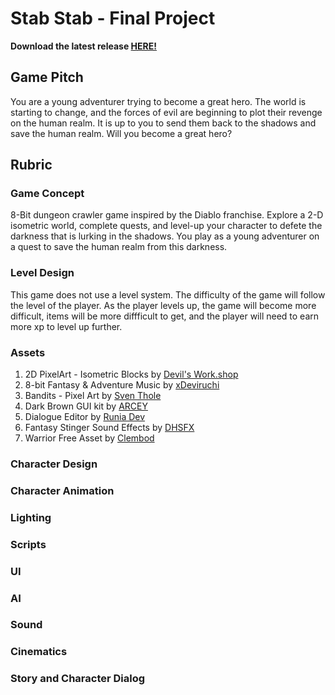 # Stab Stab - Final Project

**Download the latest release [HERE!](https://github.com/BeanDevStudios/UnityDungeonGameIso/releases)**

## Game Pitch
You are a young adventurer trying to become a great hero. The world is starting to change, and the forces of evil are beginning to plot their revenge on the human realm. It is up to you to send them back to the shadows and save the human realm. Will you become a great hero?
## Rubric
### Game Concept
8-Bit dungeon crawler game inspired by the Diablo franchise. Explore a 2-D isometric world, complete quests, and level-up your character to defete the darkness that is lurking in the shadows. You play as a young adventurer on a quest to save the human realm from this darkness.
### Level Design
This game does not use a level system. The difficulty of the game will follow the level of the player. As the player levels up, the game will become more difficult, items will be more diffficult to get, and the player will need to earn more xp to level up further.
### Assets
1. 2D PixelArt - Isometric Blocks by [Devil's Work.shop](https://assetstore.unity.com/packages/3d/environments/2d-pixelart-isometric-blocks-115039#description)
2. 8-bit Fantasy & Adventure Music by [xDeviruchi](https://assetstore.unity.com/packages/audio/music/electronic/8-bit-fantasy-adventure-music-211334#description)
3. Bandits - Pixel Art by [Sven Thole](https://assetstore.unity.com/packages/2d/characters/bandits-pixel-art-104130#description)
4. Dark Brown GUI kit by [ARCEY](https://assetstore.unity.com/packages/2d/gui/dark-brown-gui-kit-201086#description)
5. Dialogue Editor by [Runia Dev](https://assetstore.unity.com/packages/tools/utilities/dialogue-editor-168329#description)
6. Fantasy Stinger Sound Effects by [DHSFX](https://assetstore.unity.com/packages/audio/ambient/fantasy/fantasy-stinger-sound-effects-198707#description)
7. Warrior Free Asset by [Clembod](https://assetstore.unity.com/packages/2d/characters/warrior-free-asset-195707#description)
### Character Design
### Character Animation
### Lighting
### Scripts
### UI
### AI
### Sound
### Cinematics
### Story and Character Dialog
